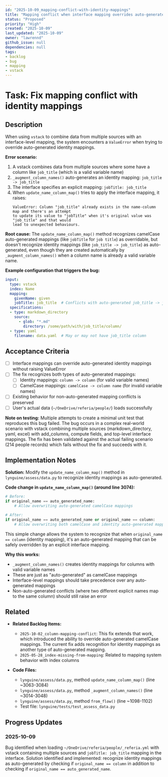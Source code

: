 ```yaml
---
id: "2025-10-09_mapping-conflict-with-identity-mappings"
title: "Mapping conflict when interface mapping overrides auto-generated identity mapping"
status: "Proposed"
priority: "High"
created: "2025-10-09"
last_updated: "2025-10-09"
owner: "lawrennd"
github_issue: null
dependencies: null
tags:
- backlog
- bug
- mapping
- vstack
---
```


# Task: Fix mapping conflict with identity mappings

## Description

When using `vstack` to combine data from multiple sources with an interface-level mapping, the system encounters a `ValueError` when trying to override auto-generated identity mappings.

**Error scenario:**
1. A vstack combines data from multiple sources where some have a column like `job_title` (which is a valid variable name)
2. `_augment_column_names()` auto-generates an identity mapping: `job_title -> job_title`
3. The interface specifies an explicit mapping: `jobTitle: job_title`
4. When `update_name_column_map()` tries to apply the interface mapping, it raises:
   ```
   ValueError: Column "job_title" already exists in the name-column map and there's an attempt 
   to update its value to "jobTitle" when it's original value was "job_title" and that would 
   lead to unexpected behaviours.
   ```

**Root cause:**
The `update_name_column_map()` method recognizes camelCase auto-generated mappings (like `jobTitle` for `job title`) as overridable, but doesn't recognize identity mappings (like `job_title -> job_title`) as auto-generated, even though they are created automatically by `_augment_column_names()` when a column name is already a valid variable name.

**Example configuration that triggers the bug:**
```yaml
input:
  type: vstack
  index: Name
  mapping:
    givenName: given
    jobTitle: job_title  # Conflicts with auto-generated job_title -> job_title
  specifications:
  - type: markdown_directory
    source:
      - glob: "*.md"
        directory: /some/path/with/job_title/column/
  - type: yaml
    filename: data.yaml  # May or may not have job_title column
```

## Acceptance Criteria

- [ ] Interface mappings can override auto-generated identity mappings without raising ValueError
- [ ] The fix recognizes both types of auto-generated mappings:
  - [ ] Identity mappings: `column -> column` (for valid variable names)
  - [ ] CamelCase mappings: `camelCase -> column name` (for invalid variable names)
- [ ] Existing behavior for non-auto-generated mapping conflicts is preserved
- [ ] User's actual data (`~/OneDrive/referia/people/`) loads successfully

**Note on testing:** Multiple attempts to create a minimal unit test that reproduces this bug failed. The bug occurs in a complex real-world scenario with vstack combining multiple sources (markdown_directory, yaml, excel) with add_columns, compute fields, and top-level interface mappings. The fix has been validated against the actual failing scenario (214 people records) which fails without the fix and succeeds with it.

## Implementation Notes

**Solution:**
Modify the `update_name_column_map()` method in `lynguine/assess/data.py` to recognize identity mappings as auto-generated.

**Code change in `update_name_column_map()` (around line 3074):**
```python
# Before:
if original_name == auto_generated_name:
    # Allow overwriting auto-generated camelCase mappings

# After:
if original_name == auto_generated_name or original_name == column:
    # Allow overwriting both camelCase and identity auto-generated mappings
```

This simple change allows the system to recognize that when `original_name == column` (identity mapping), it's an auto-generated mapping that can be safely overridden by an explicit interface mapping.

**Why this works:**
- `_augment_column_names()` creates identity mappings for columns with valid variable names
- These are just as "auto-generated" as camelCase mappings
- Interface-level mappings should take precedence over any auto-generated mappings
- Non-auto-generated conflicts (where two different explicit names map to the same column) should still raise an error

## Related

- **Related Backlog Items:**
  - `2025-10-02_column-mapping-conflict`: This fix extends that work, which introduced the ability to override auto-generated camelCase mappings. The current fix adds recognition for identity mappings as another type of auto-generated mapping.
  - `2025-05-28_index-missing-from-mapping`: Related to mapping system behavior with index columns
  
- **Code Files:**
  - `lynguine/assess/data.py`, method `update_name_column_map()` (line ~3063-3084)
  - `lynguine/assess/data.py`, method `_augment_column_names()` (line ~3014-3048)
  - `lynguine/assess/data.py`, method `from_flow()` (line ~1098-1102)
  - Test file: `lynguine/tests/test_assess_data.py`

## Progress Updates

### 2025-10-09

Bug identified when loading `~/OneDrive/referia/people/_referia.yml` with vstack containing multiple sources and `jobTitle: job_title` mapping in the interface. Solution identified and implemented: recognize identity mappings as auto-generated by checking if `original_name == column` in addition to checking if `original_name == auto_generated_name`.

